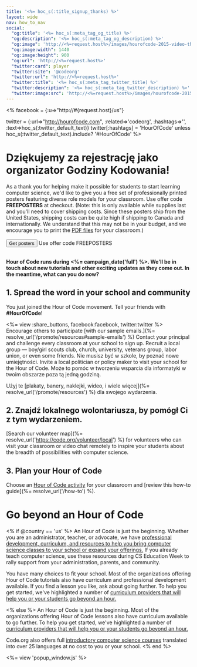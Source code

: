 ```yaml
---
title: '<%= hoc_s(:title_signup_thanks) %>'
layout: wide
nav: how_to_nav
social:
  "og:title": '<%= hoc_s(:meta_tag_og_title) %>'
  "og:description": '<%= hoc_s(:meta_tag_og_description) %>'
  "og:image": 'http://<%=request.host%>/images/hourofcode-2015-video-thumbnail.png'
  "og:image:width": 1440
  "og:image:height": 900
  "og:url": 'http://<%=request.host%>'
  "twitter:card": player
  "twitter:site": '@codeorg'
  "twitter:url": 'http://<%=request.host%>'
  "twitter:title": '<%= hoc_s(:meta_tag_twitter_title) %>'
  "twitter:description": '<%= hoc_s(:meta_tag_twitter_description) %>'
  "twitter:image:src": 'http://<%=request.host%>/images/hourofcode-2015-video-thumbnail.png'
---
```

<% facebook = {:u=>"http://#{request.host}/us"}

twitter = {:url=>"http://hourofcode.com", :related=>'codeorg', :hashtags=>'', :text=>hoc_s(:twitter_default_text)} twitter[:hashtags] = 'HourOfCode' unless hoc_s(:twitter_default_text).include? '#HourOfCode' %>

# Dziękujemy za rejestrację jako organizator Godziny Kodowania!

As a thank you for helping make it possible for students to start learning computer science, we'd like to give you a free set of professionally printed posters featuring diverse role models for your classroom. Use offer code **FREEPOSTERS** at checkout. (Note: this is only available while supplies last and you'll need to cover shipping costs. Since these posters ship from the United States, shipping costs can be quite high if shipping to Canada and internationally. We understand that this may not be in your budget, and we encourage you to print the [PDF files](https://code.org/inspire) for your classroom.)  
<br /> [<button>Get posters</button>](https://store.code.org/products/code-org-posters-set-of-12) Use offer code FREEPOSTERS

<br /> **Hour of Code runs during <%= campaign_date('full') %>. We'll be in touch about new tutorials and other exciting updates as they come out. In the meantime, what can you do now?**

## 1. Spread the word in your school and community

You just joined the Hour of Code movement. Tell your friends with **#HourOfCode**!

<%= view :share_buttons, facebook:facebook, twitter:twitter %> <br /> Encourage others to participate [with our sample emails.](%= resolve_url('/promote/resources#sample-emails') %) Contact your principal and challenge every classroom at your school to sign up. Recruit a local group — boy/girl scouts club, church, university, veterans group, labor union, or even some friends. Nie musisz być w szkole, by poznać nowe umiejętności. Invite a local politician or policy maker to visit your school for the Hour of Code. Może to pomóc w tworzeniu wsparcia dla informatyki w twoim obszarze poza tą jedną godziną.

Użyj te [plakaty, banery, naklejki, wideo, i wiele więcej](%= resolve_url('/promote/resources') %) dla swojego wydarzenia.

## 2. Znajdź lokalnego wolontariusza, by pomógł Ci z tym wydarzeniem.

[Search our volunteer map](%= resolve_url('https://code.org/volunteer/local') %) for volunteers who can visit your classroom or video chat remotely to inspire your students about the breadth of possibilities with computer science.

## 3. Plan your Hour of Code

Choose an [Hour of Code activity](https://hourofcode.com/learn) for your classroom and [review this how-to guide](%= resolve_url('/how-to') %).

# Go beyond an Hour of Code

<% if @country == 'us' %> An Hour of Code is just the beginning. Whether you are an administrator, teacher, or advocate, we have [professional development, curriculum, and resources to help you bring computer science classes to your school or expand your offerings.](https://code.org/yourschool) If you already teach computer science, use these resources during CS Education Week to rally support from your administration, parents, and community.

You have many choices to fit your school. Most of the organizations offering Hour of Code tutorials also have curriculum and professional development available. If you find a lesson you like, ask about going further. To help you get started, we've highlighted a number of [curriculum providers that will help you or your students go beyond an hour.](https://hourofcode.com/beyond)

<% else %> An Hour of Code is just the beginning. Most of the organizations offering Hour of Code lessons also have curriculum available to go further. To help you get started, we've highlighted a number of [curriculum providers that will help you or your students go beyond an hour.](https://hourofcode.com/beyond)

Code.org also offers full [introductory computer science courses](https://code.org/educate/curriculum/cs-fundamentals-international) translated into over 25 languages at no cost to you or your school. <% end %>

<%= view 'popup_window.js' %>